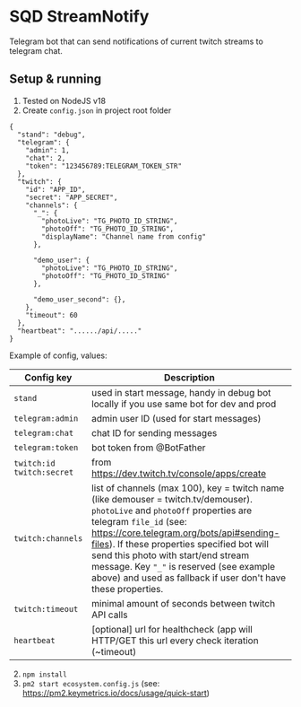 # SQD StreamNotify
Telegram bot that can send notifications of current twitch streams to telegram chat. 

## Setup & running
1. Tested on NodeJS v18
1. Create `config.json` in project root folder
```
{
  "stand": "debug",
  "telegram": {
    "admin": 1,
    "chat": 2,
    "token": "123456789:TELEGRAM_TOKEN_STR"
  },
  "twitch": {
    "id": "APP_ID",
    "secret": "APP_SECRET",
    "channels": {
      "_": {
        "photoLive": "TG_PHOTO_ID_STRING",
        "photoOff": "TG_PHOTO_ID_STRING",
        "displayName": "Channel name from config"
      },

      "demo_user": {
        "photoLive": "TG_PHOTO_ID_STRING",
        "photoOff": "TG_PHOTO_ID_STRING"
      },

      "demo_user_second": {},
    },
    "timeout": 60
  },
  "heartbeat": "....../api/....."
}
```

Example of config, values:

| Config key                        | Description                                                                                                                                                                                                                                                                                                                                                                                         |
|-----------------------------------|-----------------------------------------------------------------------------------------------------------------------------------------------------------------------------------------------------------------------------------------------------------------------------------------------------------------------------------------------------------------------------------------------------|
| `stand`                           | used in start message, handy in debug bot locally if you use same bot for dev and prod                                                                                                                                                                                                                                                                                                              |
| `telegram:admin`                  | admin user ID (used for start messages)                                                                                                                                                                                                                                                                                                                                                             |
| `telegram:chat`                   | chat ID for sending messages                                                                                                                                                                                                                                                                                                                                                                        |
| `telegram:token`                  | bot token from @BotFather                                                                                                                                                                                                                                                                                                                                                                           |
| `twitch:id` <br/> `twitch:secret` | from https://dev.twitch.tv/console/apps/create                                                                                                                                                                                                                                                                                                                                                      |
| `twitch:channels`                 | list of channels (max 100), key = twitch name (like demouser = twitch.tv/demouser). `photoLive` and `photoOff` properties are telegram `file_id` (see: https://core.telegram.org/bots/api#sending-files). If these properties specified bot will send this photo with start/end stream message. Key `"_"` is reserved (see example above) and used as fallback if user don't have these properties. |
| `twitch:timeout`                  | minimal amount of seconds between twitch API calls                                                                                                                                                                                                                                                                                                                                                  |
| `heartbeat`                       | [optional] url for healthcheck (app will HTTP/GET this url every check iteration (~timeout)                                                                                                                                                                                                                                                                                                         |

2. `npm install`
3. `pm2 start ecosystem.config.js` (see: https://pm2.keymetrics.io/docs/usage/quick-start)
